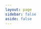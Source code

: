 ```yaml
---
layout: page
sidebar: false
aside: false
---
```


<script setup>
import LicenseCommercial from '../.vitepress/theme/license/documents/LicenseCommercial.vue';
</script>

<ClientOnly>
    <LicenseCommercial />
</ClientOnly>


